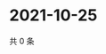 # 2021-10-25

共 0 条

<!-- BEGIN WEIBO -->
<!-- 最后更新时间 Mon Oct 25 2021 10:36:08 GMT+0800 (China Standard Time) -->

<!-- END WEIBO -->
